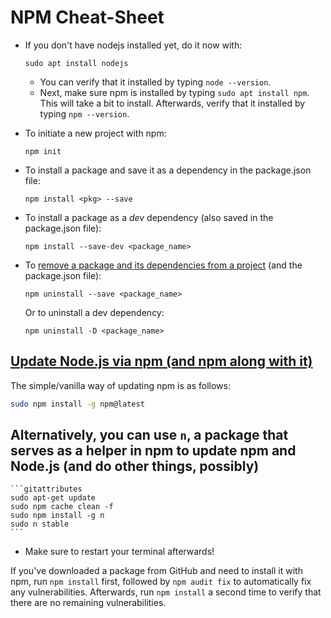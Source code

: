 # NPM Cheat-Sheet

- If you don't have nodejs installed yet, do it now with:

  ```
  sudo apt install nodejs
  ```

  - You can verify that it installed by typing `node --version`.
  - Next, make sure npm is installed by typing `sudo apt install npm`. This will take a bit to install. Afterwards, verify that it installed by typing `npm --version`.

- To initiate a new project with npm:

	```npm
	npm init
	```

- To install a package and save it as a dependency in the package.json file:
  ```npm
  npm install <pkg> --save
  ```
  
- To install a package as a _dev_ dependency (also saved in the package.json file):
  ```node
  npm install --save-dev <package_name>
  ```
  
- To [remove a package and its dependencies from a project](https://docs.npmjs.com/uninstalling-packages-and-dependencies) (and the package.json file):
  ```node
  npm uninstall --save <package_name>
  ```
  
  Or to uninstall a dev dependency:
  ```node
  npm uninstall -D <package_name>
  ```

## [Update Node.js via npm (and npm along with it)](https://davidwalsh.name/upgrade-nodejs)

The simple/vanilla way of updating npm is as follows:
```bash
sudo npm install -g npm@latest
```

Alternatively, you can use `n`, a package that serves as a helper in npm to update npm and Node.js (and do other things, possibly)
- 
	```gitattributes
	sudo apt-get update
	sudo npm cache clean -f
	sudo npm install -g n
	sudo n stable
    ```
    
- Make sure to restart your terminal afterwards!

If you've downloaded a package from GitHub and need to install it with npm, run `npm install` first, followed by `npm audit fix` to automatically fix any vulnerabilities. Afterwards, run `npm install` a second time to verify that there are no remaining vulnerabilities.

